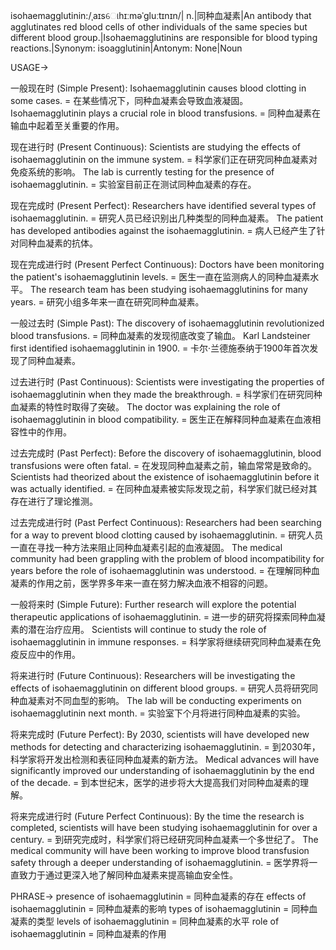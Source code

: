 isohaemagglutinin:/ˌaɪsୋhɪːməˈɡluːtɪnɪn/| n.|同种血凝素|An antibody that agglutinates red blood cells of other individuals of the same species but different blood group.|Isohaemagglutinins are responsible for blood typing reactions.|Synonym: isoagglutinin|Antonym: None|Noun

USAGE->

一般现在时 (Simple Present):
Isohaemagglutinin causes blood clotting in some cases. = 在某些情况下，同种血凝素会导致血液凝固。
Isohaemagglutinin plays a crucial role in blood transfusions. = 同种血凝素在输血中起着至关重要的作用。

现在进行时 (Present Continuous):
Scientists are studying the effects of isohaemagglutinin on the immune system. = 科学家们正在研究同种血凝素对免疫系统的影响。
The lab is currently testing for the presence of isohaemagglutinin. = 实验室目前正在测试同种血凝素的存在。


现在完成时 (Present Perfect):
Researchers have identified several types of isohaemagglutinin. = 研究人员已经识别出几种类型的同种血凝素。
The patient has developed antibodies against the isohaemagglutinin. = 病人已经产生了针对同种血凝素的抗体。

现在完成进行时 (Present Perfect Continuous):
Doctors have been monitoring the patient's isohaemagglutinin levels. = 医生一直在监测病人的同种血凝素水平。
The research team has been studying isohaemagglutinins for many years. = 研究小组多年来一直在研究同种血凝素。

一般过去时 (Simple Past):
The discovery of isohaemagglutinin revolutionized blood transfusions. = 同种血凝素的发现彻底改变了输血。
Karl Landsteiner first identified isohaemagglutinin in 1900. = 卡尔·兰德施泰纳于1900年首次发现了同种血凝素。

过去进行时 (Past Continuous):
Scientists were investigating the properties of isohaemagglutinin when they made the breakthrough. = 科学家们在研究同种血凝素的特性时取得了突破。
The doctor was explaining the role of isohaemagglutinin in blood compatibility. = 医生正在解释同种血凝素在血液相容性中的作用。

过去完成时 (Past Perfect):
Before the discovery of isohaemagglutinin, blood transfusions were often fatal. = 在发现同种血凝素之前，输血常常是致命的。
Scientists had theorized about the existence of isohaemagglutinin before it was actually identified. = 在同种血凝素被实际发现之前，科学家们就已经对其存在进行了理论推测。

过去完成进行时 (Past Perfect Continuous):
Researchers had been searching for a way to prevent blood clotting caused by isohaemagglutinin. = 研究人员一直在寻找一种方法来阻止同种血凝素引起的血液凝固。
The medical community had been grappling with the problem of blood incompatibility for years before the role of isohaemagglutinin was understood. = 在理解同种血凝素的作用之前，医学界多年来一直在努力解决血液不相容的问题。

一般将来时 (Simple Future):
Further research will explore the potential therapeutic applications of isohaemagglutinin. = 进一步的研究将探索同种血凝素的潜在治疗应用。
Scientists will continue to study the role of isohaemagglutinin in immune responses. = 科学家将继续研究同种血凝素在免疫反应中的作用。

将来进行时 (Future Continuous):
Researchers will be investigating the effects of isohaemagglutinin on different blood groups. = 研究人员将研究同种血凝素对不同血型的影响。
The lab will be conducting experiments on isohaemagglutinin next month. = 实验室下个月将进行同种血凝素的实验。

将来完成时 (Future Perfect):
By 2030, scientists will have developed new methods for detecting and characterizing isohaemagglutinin. = 到2030年，科学家将开发出检测和表征同种血凝素的新方法。
Medical advances will have significantly improved our understanding of isohaemagglutinin by the end of the decade. = 到本世纪末，医学的进步将大大提高我们对同种血凝素的理解。

将来完成进行时 (Future Perfect Continuous):
By the time the research is completed, scientists will have been studying isohaemagglutinin for over a century. = 到研究完成时，科学家们将已经研究同种血凝素一个多世纪了。
The medical community will have been working to improve blood transfusion safety through a deeper understanding of isohaemagglutinin. = 医学界将一直致力于通过更深入地了解同种血凝素来提高输血安全性。


PHRASE->
presence of isohaemagglutinin = 同种血凝素的存在
effects of isohaemagglutinin = 同种血凝素的影响
types of isohaemagglutinin = 同种血凝素的类型
levels of isohaemagglutinin = 同种血凝素的水平
role of isohaemagglutinin = 同种血凝素的作用
